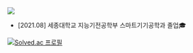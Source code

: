 <img src="https://capsule-render.vercel.app/api?type=waving&color=gradient&height=200&section=header&text=Hyeonji%20Lee&fontSize=50" />

- [2021.08] 세종대학교 지능기전공학부 스마트기기공학과 졸업🎓


[![Solved.ac
프로필](http://mazassumnida.wtf/api/generate_badge?boj=hhhlily)](https://solved.ac/hhhlily)
